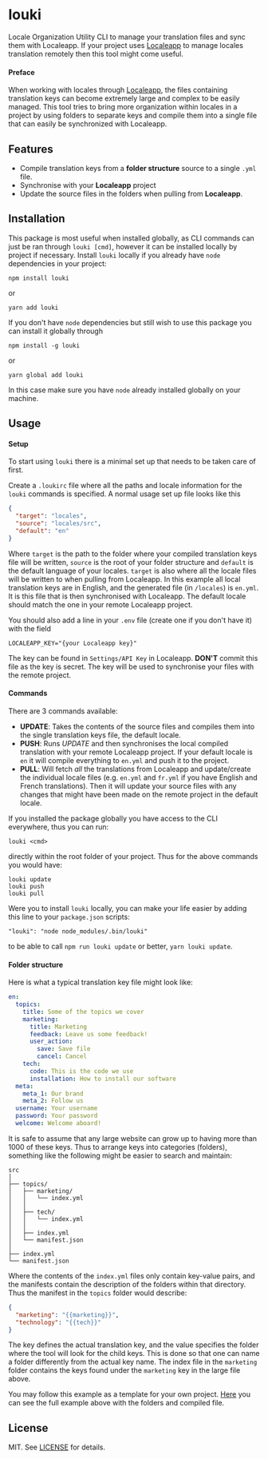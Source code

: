 # louki
Locale Organization Utility CLI to manage your translation files and sync them with Localeapp. If your project uses [Localeapp](https://www.localeapp.com/) to manage locales translation remotely then this tool might come useful.


#### Preface
When working with locales through [Localeapp](https://www.localeapp.com/), the files containing translation keys can become extremely large and complex to be easily managed. This tool tries to bring more organization within locales in a project by using folders to separate keys and compile them into a single file that can easily be synchronized with Localeapp.

## Features
- Compile translation keys from a __folder structure__ source to a single `.yml` file.
- Synchronise with your __Localeapp__ project
- Update the source files in the folders when pulling from __Localeapp__.

## Installation

This package is most useful when installed globally, as CLI commands can just be ran through `louki [cmd]`, however it can be installed locally by project if necessary. Install `louki` locally if you already have `node` dependencies in your project:

 ```
 npm install louki
 ```
 or
 ```
 yarn add louki
 ```

 If you don't have `node` dependencies but still wish to use this package you can install it globally through
 ```
 npm install -g louki
 ```
 or
 ```
 yarn global add louki
 ```

 In this case make sure you have `node` already installed globally on your machine.

## Usage

#### Setup
To start using `louki` there is a minimal set up that needs to be taken care of first.

Create a `.loukirc` file where all the paths and locale information for the `louki` commands is specified. A normal usage set up file looks like this
```json
{
  "target": "locales",
  "source": "locales/src",
  "default": "en"
}
```

Where `target` is the path to the folder where your compiled translation keys file will be written, `source` is the root of your folder structure and `default` is the default language of your locales. `target` is also where all the locale files will be written to when pulling from Localeapp. In this example all local translation keys are in English, and the generated file (in `/locales`) is `en.yml`. It is this file that is then synchronised with Localeapp. The default locale should match the one in your remote  Localeapp project.

You should also add a line in your `.env` file (create one if you don't have it) with the field

```
LOCALEAPP_KEY="{your Localeapp key}"
```
The key can be found in `Settings/API Key` in Localeapp. __DON'T__ commit this file as the key is secret. The key will be used to synchronise your files with the remote project.

#### Commands
There are 3 commands available:
- __UPDATE__: Takes the contents of the source files and compiles them into the single translation keys file, the default locale.
- __PUSH__: Runs _UPDATE_ and then synchronises the local compiled translation with your remote Localeapp project. If your default locale is `en` it will compile everything to `en.yml` and push it to the project.
- __PULL__: Will fetch _all_ the translations from Localeapp and update/create the individual locale files (e.g. `en.yml` and `fr.yml` if you have English and French translations). Then it will update your source files with any changes that might have been made on the remote project in the default locale.


If you installed the package globally you have access to the CLI everywhere, thus you can run:
```
louki <cmd>
```
directly within the root folder of your project. Thus for the above commands you would have:

```
louki update
louki push
louki pull
```

Were you to install `louki` locally, you can make your life easier by adding this line to your `package.json` scripts:

```
"louki": "node node_modules/.bin/louki"
```

to be able to call `npm run louki update` or better, `yarn louki update`.


#### Folder structure

Here is what a typical translation key file might look like:
```yml
en:
  topics:
    title: Some of the topics we cover
    marketing:
      title: Marketing
      feedback: Leave us some feedback!
      user_action:
        save: Save file
        cancel: Cancel
    tech:
      code: This is the code we use
      installation: How to install our software
  meta:
    meta_1: Our brand
    meta_2: Follow us
  username: Your username
  password: Your password
  welcome: Welcome aboard!
```

It is safe to assume that any large website can grow up to having more than 1000 of these keys. Thus to arrange keys into categories (folders), something like the following might be easier to search and maintain:

```
src
│
├── topics/
│   ├── marketing/
│   │   └── index.yml
│   │
│   ├── tech/
│   │   └── index.yml
│   │
│   ├── index.yml
│   └── manifest.json
│
├── index.yml
└── manifest.json
```

Where the contents of the `index.yml` files only contain key-value pairs, and the manifests contain the description of the folders within that directory. Thus the manifest in the `topics` folder would describe:

```json
{
  "marketing": "{{marketing}}",
  "technology": "{{tech}}"
}
```
The key defines the actual translation key, and the value specifies the folder where the tool will look for the child keys. This is done so that one can name a folder differently from the actual key name. The index file in the `marketing` folder contains the keys found under the `marketing` key in the large file above.

You may follow this example as a template for your own project. [Here](/examples) you can see the full example above with the folders and compiled file.



## License

MIT. See [LICENSE](LICENSE) for details.
